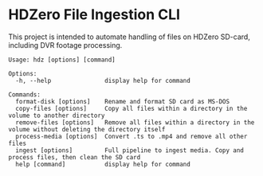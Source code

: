 # HDZero File Ingestion CLI

This project is intended to automate handling of files on HDZero SD-card, including DVR footage processing.

```
Usage: hdz [options] [command]

Options:
  -h, --help               display help for command

Commands:
  format-disk [options]    Rename and format SD card as MS-DOS
  copy-files [options]     Copy all files within a directory in the volume to another directory
  remove-files [options]   Remove all files within a directory in the volume without deleting the directory itself
  process-media [options]  Convert .ts to .mp4 and remove all other files
  ingest [options]         Full pipeline to ingest media. Copy and process files, then clean the SD card
  help [command]           display help for command
```
